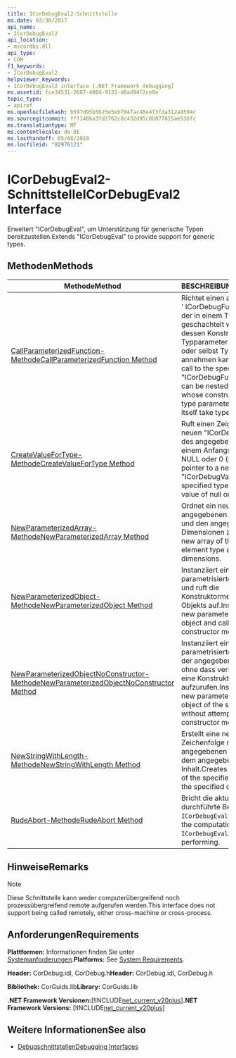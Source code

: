 ```yaml
---
title: ICorDebugEval2-Schnittstelle
ms.date: 03/30/2017
api_name:
- ICorDebugEval2
api_location:
- mscordbi.dll
api_type:
- COM
f1_keywords:
- ICorDebugEval2
helpviewer_keywords:
- ICorDebugEval2 interface [.NET Framework debugging]
ms.assetid: fce34531-2687-406d-9131-d6ad94f2ce0e
topic_type:
- apiref
ms.openlocfilehash: b597d95b5b25e5ebf04fac48e4f3fda312a9594c
ms.sourcegitcommit: fff146ba3fd1762c8c432d95c8b877825ae536fc
ms.translationtype: MT
ms.contentlocale: de-DE
ms.lasthandoff: 05/08/2020
ms.locfileid: "82976121"
---
```

# <a name="icordebugeval2-interface"></a><span data-ttu-id="0564a-102">ICorDebugEval2-Schnittstelle</span><span class="sxs-lookup"><span data-stu-id="0564a-102">ICorDebugEval2 Interface</span></span>

<span data-ttu-id="0564a-103">Erweitert "ICorDebugEval", um Unterstützung für generische Typen bereitzustellen.</span><span class="sxs-lookup"><span data-stu-id="0564a-103">Extends "ICorDebugEval" to provide support for generic types.</span></span>  
  
## <a name="methods"></a><span data-ttu-id="0564a-104">Methoden</span><span class="sxs-lookup"><span data-stu-id="0564a-104">Methods</span></span>  
  
|<span data-ttu-id="0564a-105">Methode</span><span class="sxs-lookup"><span data-stu-id="0564a-105">Method</span></span>|<span data-ttu-id="0564a-106">BESCHREIBUNG</span><span class="sxs-lookup"><span data-stu-id="0564a-106">Description</span></span>|  
|------------|-----------------|  
|[<span data-ttu-id="0564a-107">CallParameterizedFunction-Methode</span><span class="sxs-lookup"><span data-stu-id="0564a-107">CallParameterizedFunction Method</span></span>](icordebugeval2-callparameterizedfunction-method.md)|<span data-ttu-id="0564a-108">Richtet einen aufzurufenden ' ICorDebugFunction ' ein, der in einem Typ geschachtelt werden kann, dessen Konstruktor Typparameter annimmt, oder selbst Typparameter annehmen kann.</span><span class="sxs-lookup"><span data-stu-id="0564a-108">Sets up a call to the specified "ICorDebugFunction", which can be nested inside a type whose constructor takes type parameters, or can itself take type parameters.</span></span>|  
|[<span data-ttu-id="0564a-109">CreateValueForType-Methode</span><span class="sxs-lookup"><span data-stu-id="0564a-109">CreateValueForType Method</span></span>](icordebugeval2-createvaluefortype-method.md)|<span data-ttu-id="0564a-110">Ruft einen Zeiger auf einen neuen "ICorDebugValue" des angegebenen Typs mit einem Anfangswert von NULL oder 0 (null) ab.</span><span class="sxs-lookup"><span data-stu-id="0564a-110">Gets a pointer to a new "ICorDebugValue" of the specified type, with an initial value of null or zero.</span></span>|  
|[<span data-ttu-id="0564a-111">NewParameterizedArray-Methode</span><span class="sxs-lookup"><span data-stu-id="0564a-111">NewParameterizedArray Method</span></span>](icordebugeval2-newparameterizedarray-method.md)|<span data-ttu-id="0564a-112">Ordnet ein neues Array vom angegebenen Elementtyp und den angegebenen Dimensionen zu.</span><span class="sxs-lookup"><span data-stu-id="0564a-112">Allocates a new array of the specified element type and dimensions.</span></span>|  
|[<span data-ttu-id="0564a-113">NewParameterizedObject-Methode</span><span class="sxs-lookup"><span data-stu-id="0564a-113">NewParameterizedObject Method</span></span>](icordebugeval2-newparameterizedobject-method.md)|<span data-ttu-id="0564a-114">Instanziiert ein neues parametrisiertes Typobjekt und ruft die Konstruktormethode des Objekts auf.</span><span class="sxs-lookup"><span data-stu-id="0564a-114">Instantiates a new parameterized type object and calls the object's constructor method.</span></span>|  
|[<span data-ttu-id="0564a-115">NewParameterizedObjectNoConstructor-Methode</span><span class="sxs-lookup"><span data-stu-id="0564a-115">NewParameterizedObjectNoConstructor Method</span></span>](icordebugeval2-newparameterizedobjectnoconstructor-method.md)|<span data-ttu-id="0564a-116">Instanziiert ein neues parametrisiertes Typobjekt der angegebenen Klasse, ohne dass versucht wird, eine Konstruktormethode aufzurufen.</span><span class="sxs-lookup"><span data-stu-id="0564a-116">Instantiates a new parameterized type object of the specified class without attempting to call a constructor method</span></span>|  
|[<span data-ttu-id="0564a-117">NewStringWithLength-Methode</span><span class="sxs-lookup"><span data-stu-id="0564a-117">NewStringWithLength Method</span></span>](icordebugeval2-newstringwithlength-method.md)|<span data-ttu-id="0564a-118">Erstellt eine neue Zeichenfolge mit der angegebenen Länge und dem angegebenen Inhalt.</span><span class="sxs-lookup"><span data-stu-id="0564a-118">Creates a new string of the specified length with the specified contents.</span></span>|  
|[<span data-ttu-id="0564a-119">RudeAbort-Methode</span><span class="sxs-lookup"><span data-stu-id="0564a-119">RudeAbort Method</span></span>](icordebugeval2-rudeabort-method.md)|<span data-ttu-id="0564a-120">Bricht die aktuell durchführte Berechnung `ICorDebugEval2` ab.</span><span class="sxs-lookup"><span data-stu-id="0564a-120">Aborts the computation that this `ICorDebugEval2` is currently performing.</span></span>|  
  
## <a name="remarks"></a><span data-ttu-id="0564a-121">Hinweise</span><span class="sxs-lookup"><span data-stu-id="0564a-121">Remarks</span></span>  
  
> [!NOTE]
> <span data-ttu-id="0564a-122">Diese Schnittstelle kann weder computerübergreifend noch prozessübergreifend remote aufgerufen werden.</span><span class="sxs-lookup"><span data-stu-id="0564a-122">This interface does not support being called remotely, either cross-machine or cross-process.</span></span>  
  
## <a name="requirements"></a><span data-ttu-id="0564a-123">Anforderungen</span><span class="sxs-lookup"><span data-stu-id="0564a-123">Requirements</span></span>  
 <span data-ttu-id="0564a-124">**Plattformen:** Informationen finden Sie unter [Systemanforderungen](../../get-started/system-requirements.md).</span><span class="sxs-lookup"><span data-stu-id="0564a-124">**Platforms:** See [System Requirements](../../get-started/system-requirements.md).</span></span>  
  
 <span data-ttu-id="0564a-125">**Header:** CorDebug.idl, CorDebug.h</span><span class="sxs-lookup"><span data-stu-id="0564a-125">**Header:** CorDebug.idl, CorDebug.h</span></span>  
  
 <span data-ttu-id="0564a-126">**Bibliothek:** CorGuids.lib</span><span class="sxs-lookup"><span data-stu-id="0564a-126">**Library:** CorGuids.lib</span></span>  
  
 <span data-ttu-id="0564a-127">**.NET Framework Versionen:**[!INCLUDE[net_current_v20plus](../../../../includes/net-current-v20plus-md.md)]</span><span class="sxs-lookup"><span data-stu-id="0564a-127">**.NET Framework Versions:** [!INCLUDE[net_current_v20plus](../../../../includes/net-current-v20plus-md.md)]</span></span>  
  
## <a name="see-also"></a><span data-ttu-id="0564a-128">Weitere Informationen</span><span class="sxs-lookup"><span data-stu-id="0564a-128">See also</span></span>

- [<span data-ttu-id="0564a-129">Debugschnittstellen</span><span class="sxs-lookup"><span data-stu-id="0564a-129">Debugging Interfaces</span></span>](debugging-interfaces.md)

